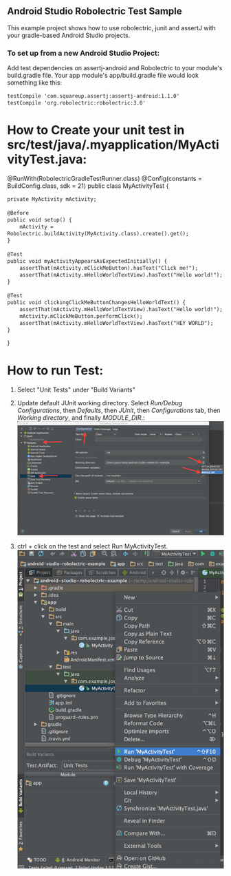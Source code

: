 ## Android Studio Robolectric Test Sample
This example project shows how to use robolectric, junit and assertJ with your gradle-based Android Studio projects.

### To set up from a new Android Studio Project: 
Add test dependencies on assertj-android and Robolectric to your module's build.gradle file. Your app module's app/build.gradle file would look something like this:
  
    testCompile 'com.squareup.assertj:assertj-android:1.1.0'
    testCompile 'org.robolectric:robolectric:3.0'


# How to Create your unit test in src/test/java/.myapplication/MyActivityTest.java:

@RunWith(RobolectricGradleTestRunner.class)
@Config(constants = BuildConfig.class, sdk = 21)
public class MyActivityTest {

    private MyActivity mActivity;

    @Before
    public void setup() {
        mActivity = Robolectric.buildActivity(MyActivity.class).create().get();
    }

    @Test
    public void myActivityAppearsAsExpectedInitially() {
        assertThat(mActivity.mClickMeButton).hasText("Click me!");
        assertThat(mActivity.mHelloWorldTextView).hasText("Hello world!");
    }

    @Test
    public void clickingClickMeButtonChangesHelloWorldText() {
        assertThat(mActivity.mHelloWorldTextView).hasText("Hello world!");
        mActivity.mClickMeButton.performClick();
        assertThat(mActivity.mHelloWorldTextView).hasText("HEY WORLD");
    }

}

# How to run Test:
1.  Select "Unit Tests" under "Build Variants"

2.  Update default JUnit working directory. Select *Run/Debug Configurations*, then *Defaults*, then *JUnit*, then *Configurations* tab, then *Working directory*, and finally *MODULE_DIR*.: ![default JUnit working directory](readme_images/junit_default_working_dir.png)

3.  ctrl + click on the test and select Run MyActivityTest. ![run test menu item](readme_images/run_test.png)
```


